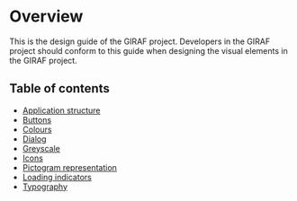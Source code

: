 # Overview

This is the design guide of the GIRAF project. Developers in the GIRAF project should
conform to this guide when designing the visual elements in the GIRAF project.

## Table of contents

- [Application structure](application_structure.md)
- [Buttons](buttons.md)
- [Colours](colors.md)
- [Dialog](dialog.md)
- [Greyscale](greyscale.md)
- [Icons](icons.md)
- [Pictogram representation](pictogram_representation.md)
- [Loading indicators](loading_indicators.md)
- [Typography](typography.md)
